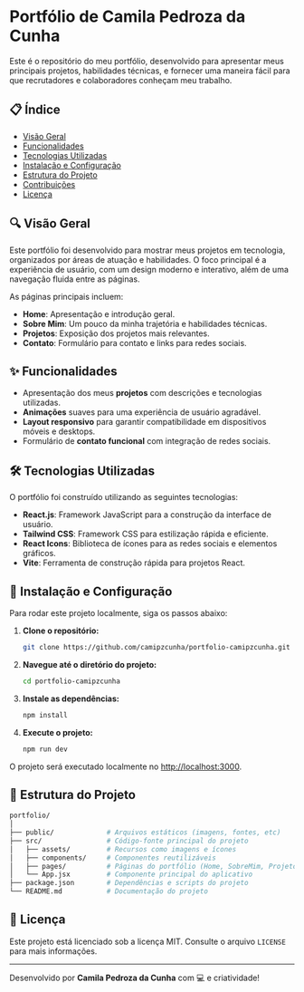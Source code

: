
# Portfólio de Camila Pedroza da Cunha

Este é o repositório do meu portfólio, desenvolvido para apresentar meus principais projetos, habilidades técnicas, e fornecer uma maneira fácil para que recrutadores e colaboradores conheçam meu trabalho.

## 📋 Índice
- [Visão Geral](#visão-geral)
- [Funcionalidades](#funcionalidades)
- [Tecnologias Utilizadas](#tecnologias-utilizadas)
- [Instalação e Configuração](#instalação-e-configuração)
- [Estrutura do Projeto](#estrutura-do-projeto)
- [Contribuições](#contribuições)
- [Licença](#licença)

## 🔍 Visão Geral

Este portfólio foi desenvolvido para mostrar meus projetos em tecnologia, organizados por áreas de atuação e habilidades. O foco principal é a experiência de usuário, com um design moderno e interativo, além de uma navegação fluida entre as páginas.

As páginas principais incluem:
- **Home**: Apresentação e introdução geral.
- **Sobre Mim**: Um pouco da minha trajetória e habilidades técnicas.
- **Projetos**: Exposição dos projetos mais relevantes.
- **Contato**: Formulário para contato e links para redes sociais.

## ✨ Funcionalidades

- Apresentação dos meus **projetos** com descrições e tecnologias utilizadas.
- **Animações** suaves para uma experiência de usuário agradável.
- **Layout responsivo** para garantir compatibilidade em dispositivos móveis e desktops.
- Formulário de **contato funcional** com integração de redes sociais.

## 🛠️ Tecnologias Utilizadas

O portfólio foi construído utilizando as seguintes tecnologias:

- **React.js**: Framework JavaScript para a construção da interface de usuário.
- **Tailwind CSS**: Framework CSS para estilização rápida e eficiente.
- **React Icons**: Biblioteca de ícones para as redes sociais e elementos gráficos.
- **Vite**: Ferramenta de construção rápida para projetos React.

## 🚀 Instalação e Configuração

Para rodar este projeto localmente, siga os passos abaixo:

1. **Clone o repositório:**
   ```bash
   git clone https://github.com/camipzcunha/portfolio-camipzcunha.git
   ```

2. **Navegue até o diretório do projeto:**
   ```bash
   cd portfolio-camipzcunha
   ```

3. **Instale as dependências:**
   ```bash
   npm install
   ```

4. **Execute o projeto:**
   ```bash
   npm run dev
   ```

O projeto será executado localmente no [http://localhost:3000](http://localhost:3000).

## 📂 Estrutura do Projeto

```bash
portfolio/
│
├── public/             # Arquivos estáticos (imagens, fontes, etc)
├── src/                # Código-fonte principal do projeto
│   ├── assets/         # Recursos como imagens e ícones
│   ├── components/     # Componentes reutilizáveis
│   ├── pages/          # Páginas do portfólio (Home, SobreMim, Projetos, Contato)
│   └── App.jsx         # Componente principal do aplicativo
├── package.json        # Dependências e scripts do projeto
└── README.md           # Documentação do projeto
```

## 📝 Licença

Este projeto está licenciado sob a licença MIT. Consulte o arquivo `LICENSE` para mais informações.

---

Desenvolvido por **Camila Pedroza da Cunha** com 💻 e criatividade!
